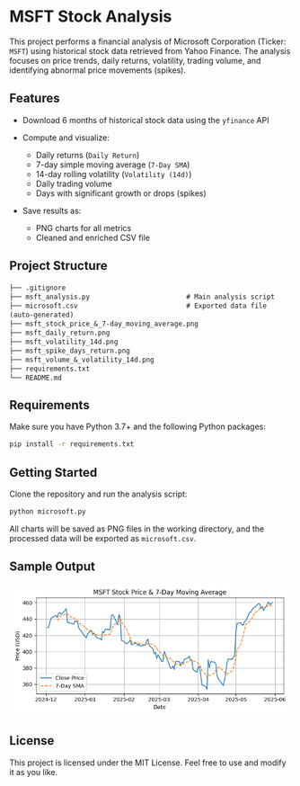# MSFT Stock Analysis

This project performs a financial analysis of Microsoft Corporation (Ticker: `MSFT`) using historical stock data retrieved from Yahoo Finance. The analysis focuses on price trends, daily returns, volatility, trading volume, and identifying abnormal price movements (spikes).

## Features

* Download 6 months of historical stock data using the `yfinance` API
* Compute and visualize:

  * Daily returns (`Daily Return`)
  * 7-day simple moving average (`7-Day SMA`)
  * 14-day rolling volatility (`Volatility (14d)`)
  * Daily trading volume
  * Days with significant growth or drops (spikes)
* Save results as:

  * PNG charts for all metrics
  * Cleaned and enriched CSV file

## Project Structure

```
├── .gitignore
├── msft_analysis.py                        # Main analysis script
├── microsoft.csv                           # Exported data file (auto-generated)
├── msft_stock_price_&_7-day_moving_average.png
├── msft_daily_return.png
├── msft_volatility_14d.png
├── msft_spike_days_return.png
├── msft_volume_&_volatility_14d.png
├── requirements.txt
└── README.md
```

## Requirements

Make sure you have Python 3.7+ and the following Python packages:

```bash
pip install -r requirements.txt
```

## Getting Started

Clone the repository and run the analysis script:

```bash
python microsoft.py
```

All charts will be saved as PNG files in the working directory, and the processed data will be exported as `microsoft.csv`.

## Sample Output

![MSFT Stock Price Chart](./msft_stock_price_&_7-day_moving_average.png)

## License

This project is licensed under the MIT License. Feel free to use and modify it as you like.
